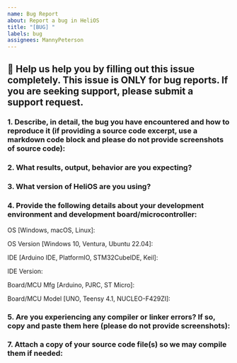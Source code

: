 ```yaml
---
name: Bug Report
about: Report a bug in HeliOS
title: "[BUG] "
labels: bug
assignees: MannyPeterson
---
```


## :dart: **Help us help you by filling out this issue completely. This issue is ONLY for bug reports. If you are seeking support, please submit a support request.**
### **1. Describe, in detail, the bug you have encountered and how to reproduce it (if providing a source code excerpt, use a markdown code block and please do not provide screenshots of source code):**


### **2. What results, output, behavior are you expecting?**


### **3. What version of HeliOS are you using?**


### **4. Provide the following details about your development environment and development board/microcontroller:**

OS [Windows, macOS, Linux]:

OS Version [Windows 10, Ventura, Ubuntu 22.04]:

IDE [Arduino IDE, PlatformIO, STM32CubeIDE, Keil]:

IDE Version:

Board/MCU Mfg [Arduino, PJRC, ST Micro]:

Board/MCU Model [UNO, Teensy 4.1, NUCLEO-F429ZI]:

### **5. Are you experiencing any compiler or linker errors? If so, copy and paste them here (please do not provide screenshots):**


### 7. **Attach a copy of your source code file(s) so we may compile them if needed:**
